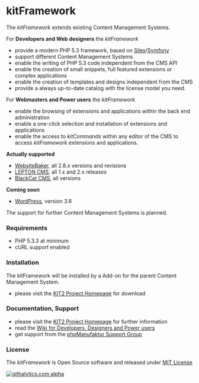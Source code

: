 # kitFramework

The *kitFramework* extends existing Content Management Systems.

For **Developers and Web designers** the *kitFramework*

* provide a modern PHP 5.3 framework, based on [Silex](http://silex.sensiolabs.org/ "Silex")/[Symfony](http://symfony.com/ "Symfony")
* support different Content Management Systems 
* enable the writing of PHP 5.3 code independent from the CMS API
* enable the creation of small snippets, full featured extensions or complex applications
* enable the creation of templates and designs independent from the CMS
* provide a always up-to-date catalog with the license model you need.
 
For **Webmasters and Power users** the *kitFramework*

* enable the browsing of extensions and applications within the back end administration
* enable a one-click selection and installation of extensions and applications
* enable the access to *kitCommands* within any editor of the CMS to access *kitFramework* extensions and applications.
 
**Actually supported**

* [WebsiteBaker](http://websitebaker.org), all 2.8.x versions and revisions
* [LEPTON CMS](http://lepton-cms.org), all 1.x and 2.x releases
* [BlackCat CMS](http://blackcat-cms.org), all versions

**Coming soon**

* [WordPress](http://wordpress.org), version 3.6

The support for further Content Management Systems is planned.

### Requirements

* PHP 5.3.3 at minimum
* cURL support enabled

### Installation ###

The kitFramework will be installed by a Add-on for the parent Content Management System.

* please visit the [KIT2 Project Homepage](https://kit2.phpmanufaktur.de) for download

### Documentation, Support ###

* please visit the [KIT2 Project Homepage](https://kit2.phpmanufaktur.de) for further information
* read the [Wiki for Developers, Designers and Power users](https://github.com/phpManufaktur/kitFramework/wiki)
* get support from the [phpManufaktur Support Group](https://support.phpmanufaktur.de) 

### License ###

The *kitFramework* is Open Source software and released under [MIT License](https://github.com/phpManufaktur/kitFramework/blob/master/LICENSE.md)

[![githalytics.com alpha](https://cruel-carlota.pagodabox.com/e643055c169d747a74ed2ae593c90a12 "githalytics.com")](http://githalytics.com/phpManufaktur/kitFramework)
